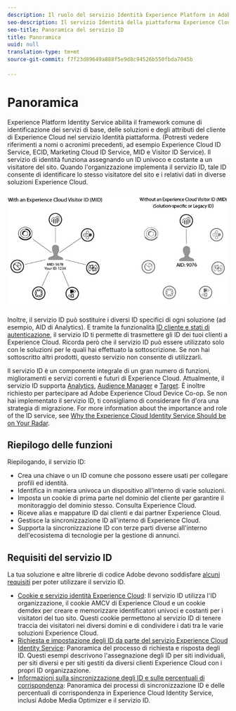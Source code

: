 ```yaml
---
description: Il ruolo del servizio Identità Experience Platform in Adobe Experience Cloud.
seo-description: Il servizio Identità della piattaforma Experience Cloud abilita il framework comune di identificazione dei servizi di base, delle soluzioni e degli attributi del cliente di Experience Cloud.
seo-title: Panoramica del servizio ID
title: Panoramica
uuid: null
translation-type: tm+mt
source-git-commit: f7f23d89649a888f5e9d8c94526b550fbda7045b

---
```



# Panoramica

Experience Platform Identity Service abilita il framework comune di identificazione dei servizi di base, delle soluzioni e degli attributi del cliente di Experience Cloud nel servizio Identità piattaforma. (Potresti vedere riferimenti a nomi o acronimi precedenti, ad esempio Experience Cloud ID Service, ECID, Marketing Cloud ID Service, MID e Visitor ID Service). Il servizio di identità funziona assegnando un ID univoco e costante a un visitatore del sito. Quando l'organizzazione implementa il servizio ID, tale ID consente di identificare lo stesso visitatore del sito e i relativi dati in diverse soluzioni Experience Cloud.

![](assets/ecid.png)

Inoltre, il servizio ID può sostituire i diversi ID specifici di ogni soluzione (ad esempio, AID di Analytics). E tramite la funzionalità [ID cliente e stati di autenticazione](/help/reference/authenticated-state.md), il servizio ID ti permette di trasmettere gli ID dei tuoi clienti a Experience Cloud. Ricorda però che il servizio ID può essere utilizzato solo con le soluzioni per le quali hai effettuato la sottoscrizione. Se non hai sottoscritto altri prodotti, questo servizio non consente di utilizzarli.

Il servizio ID è un componente integrale di un gran numero di funzioni, miglioramenti e servizi correnti e futuri di Experience Cloud. Attualmente, il servizio ID supporta [Analytics](http://www.adobe.com/marketing-cloud/web-analytics.html), [Audience Manager](http://www.adobe.com/marketing-cloud/data-management-platform.html) e [Target](http://www.adobe.com/marketing-cloud/testing-targeting.html). È inoltre richiesto per partecipare ad Adobe Experience Cloud Device Co-op. Se non hai implementato il servizio ID, ti consigliamo di considerare fin d'ora una strategia di migrazione. For more information about the importance and role of the ID service, see [Why the Experience Cloud Identity Service Should be on Your Radar](http://blogs.adobe.com/digitalmarketing/analytics/why-new-adobe-marketing-cloud-id-service-should-be-on-your-radar/).

## Riepilogo delle funzioni

Riepilogando, il servizio ID:

* Crea una chiave o un ID comune che possono essere usati per collegare profili ed identità.
* Identifica in maniera univoca un dispositivo all'interno di varie soluzioni.
* Imposta un cookie di prima parte nel dominio del cliente per garantire il monitoraggio del dominio stesso. Consulta Experience Cloud.
* Riceve alias e mappature ID dai clienti e dai partner Experience Cloud.
* Gestisce la sincronizzazione ID all'interno di Experience Cloud.
* Supporta la sincronizzazione ID con terze parti diverse all'interno dell'ecosistema di tecnologie per la gestione di annunci.

## Requisiti del servizio ID

La tua soluzione e altre librerie di codice Adobe devono soddisfare [alcuni requisiti](/help/reference/requirements.md) per poter utilizzare il servizio ID.

* [Cookie e servizio identità Experience Cloud](cookies.md): Il servizio ID utilizza l'ID organizzazione, il cookie AMCV di Experience Cloud e un cookie demdex per creare e memorizzare identificatori univoci e costanti per i visitatori del tuo sito. Questi cookie permettono al servizio ID di tenere traccia dei visitatori nei diversi domini e di condividere i dati tra le varie soluzioni Experience Cloud.
* [Richiesta e impostazione degli ID da parte del servizio Experience Cloud Identity Service](id-request.md): Panoramica del processo di richiesta e risposta degli ID. Questi esempi descrivono l'assegnazione degli ID per siti individuali, per siti diversi e per siti gestiti da diversi clienti Experience Cloud con i propri ID organizzazione.
* [Informazioni sulla sincronizzazione degli ID e sulle percentuali di corrispondenza](match-rates.md): Panoramica dei processi di sincronizzazione ID e delle percentuali di corrispondenza in Experience Cloud Identity Service, inclusi Adobe Media Optimizer e il servizio ID.